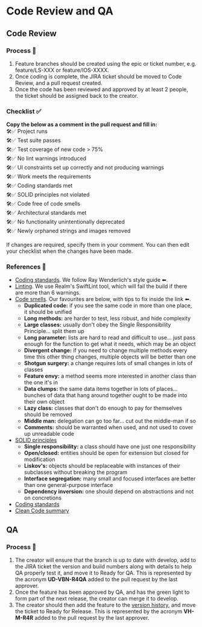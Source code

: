 # Code Review and QA

## Code Review
### Process 🔖
1. Feature branches should be created using the epic or ticket number, e.g. feature/LS-XXX or feature/IOS-XXXX.  
2. Once coding is complete, the JIRA ticket should be moved to Code Review, and a pull request created.  
3. Once the code has been reviewed and approved by at least 2 people, the ticket should be assigned back to the creator.

### Checklist ✅
**Copy the below as a comment in the pull request and fill in:**  
:hammer_and_wrench::white_check_mark: Project runs  
:hammer_and_wrench::white_check_mark: Test suite passes  
:hammer_and_wrench::white_check_mark: Test coverage of new code > 75%  
:hammer_and_wrench::white_check_mark: No lint warnings introduced  
:hammer_and_wrench::white_check_mark: UI constraints set up correctly and not producing warnings  
:hammer_and_wrench::white_check_mark: Work meets the requirements  
:hammer_and_wrench::white_check_mark: Coding standards met  
:hammer_and_wrench::white_check_mark: SOLID principles not violated  
:hammer_and_wrench::white_check_mark: Code free of code smells  
:hammer_and_wrench::white_check_mark: Architectural standards met  
:hammer_and_wrench::white_check_mark: No functionality unintentionally deprecated  
:hammer_and_wrench::white_check_mark: Newly orphaned strings and images removed   

If changes are required, specify them in your comment. You can then edit your checklist when the changes have been made.

### References 📕
- [Coding standards](https://github.com/raywenderlich/swift-style-guide). We follow Ray Wenderlich's style guide ⬅.
- [Linting](https://github.com/realm/SwiftLint). We use Realm's SwiftLint tool, which will fail the build if there are more than 6 warnings.
- [Code smells](codesmells.pdf). Our favourites are below, with tips to fix inside the link ⬅.
   - **Duplicated code:** if you see the same code in more than one place, it should be unified
   - **Long methods:** are harder to test, less robust, and hide complexity
   - **Large classes:** usually don't obey the Single Responsibility Principle... split them up
   - **Long parameter:** lists are hard to read and difficult to use... just pass enough for the function to get what it needs, which may be an object
   - **Divergent change:** if you need to change multiple methods every time this other thing changes, multiple objects will be better than one
   - **Shotgun surgery:** a change requires lots of small changes in lots of classes
   - **Feature envy:** a method seems more interested in another class than the one it's in
   - **Data clumps:** the same data items together in lots of places... bunches of data that hang around together ought to be made into their own object
   - **Lazy class:** classes that don't do enough to pay for themselves should be removed
   - **Middle man:** delegation can go too far... cut out the middle-man if so
   - **Comments:** should be warranted when used, and not used to cover up unreadable code
- [SOLID principles](https://en.wikipedia.org/wiki/SOLID)
   - **Single responsibility:** a class should have one just one responsibility
   - **Open/closed:** entities should be open for extension but closed for modification
   - **Liskov's:** objects should be replaceable with instances of their subclasses without breaking the program
   - **Interface segregation:** many small and focused interfaces are better than one general-purpose interface
   - **Dependency inversion:** one should depend on abstractions and not on concretions
- [Coding standards](/etiquette/CODING_STANDARDS.md)
- [Clean Code summary](https://gist.github.com/wojteklu/73c6914cc446146b8b533c0988cf8d29)

## QA
### Process 🔖
1. The creator will ensure that the branch is up to date with develop, add to the JIRA ticket the version and build numbers along with details to help QA properly test it, and move it to Ready for QA. This is represented by the acronym **UD-VBN-R4QA** added to the pull request by the last approver.
2. Once the feature has been approved by QA, and has the green light to form part of the next release, the creator can merge it to develop.
3. The creator should then add the feature to the [version history](https://livestyled.atlassian.net/wiki/spaces/1LP/pages/103251969/iOS+Platform+Version+History), and move the ticket to Ready for Release. This is represented by the acronym **VH-M-R4R** added to the pull request by the last approver.